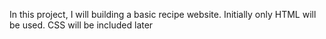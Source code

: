 In this project, I will building a basic recipe website.
Initially only HTML will be used.
CSS will be included later